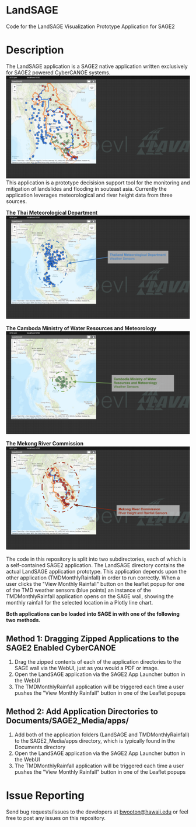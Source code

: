 # LandSAGE
Code for the LandSAGE Visualization Prototype Application for SAGE2

# Description
The LandSAGE application is a SAGE2 native application written exclusively for SAGE2 powered CyberCANOE systems.
![LandSAGE](LandSAGE_Images/Screen%20Shot%202019-12-26%20at%208.55.54%20PM.png)
This application is a prototype decisision support tool for the monitoring and mitigation of landslides and flooding in souteast asia. Currently the application leverages meteorological and river height data from three sources.

__The Thai Meteorological Department__
![TMD](LandSAGE_Images/LandSAGE_3.png)

__The Camboda Ministry of Water Resources and Meteorology__
![CDM](LandSAGE_Images/LandSAGE_4.png)

__The Mekong River Commission__
![MRC](LandSAGE_Images/LandSAGE_5.png)

The code in this repository is split into two subdirectories, each of which is a self-contained SAGE2 application.
The LandSAGE directory contains the actual LandSAGE application prototype. This application depends upon the other
application (TMDMonthlyRainfall) in order to run correctly.
When a user clicks the "View Monthly Rainfall" button on the leaflet popup for one of the TMD weather sensors (blue points)
an instance of the TMDMonthlyRainfall application opens on the SAGE wall, showing the monthly rainfall for the selected location in a Plotly line chart. 

__Both applications can be loaded into SAGE in with one of the following two methods.__

## Method 1: Dragging Zipped Applications to the SAGE2 Enabled CyberCANOE
1. Drag the zipped contents of each of the application directories to the SAGE wall via the WebUI, just as you would a PDF or image.
2. Open the LandSAGE application via the SAGE2 App Launcher button in the WebUI
3. The TMDMonthlyRainfall application will be triggered each time a user pushes the "View Monthly Rainfall" button in one of the Leaflet popups

## Method 2: Add Application Directories to Documents/SAGE2_Media/apps/
1. Add both of the application folders (LandSAGE and TMDMonthlyRainfall) to the SAGE2_Media/apps directory, which is typically found in the Documents directory
2. Open the LandSAGE application via the SAGE2 App Launcher button in the WebUI
3. The TMDMonthlyRainfall application will be triggered each time a user pushes the "View Monthly Rainfall" button in one of the Leaflet popups

# Issue Reporting
Send bug requests/issues to the developers at bwooton@hawaii.edu or feel free to post any issues on this repository.
